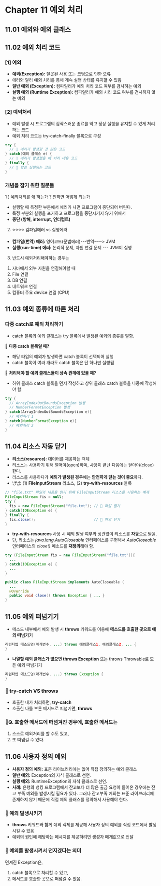 # Chapter 11 예외 처리
## 11.01 예외와 예외 클래스
## 11.02 예외 처리 코드
### [1] 예외
- **예외(Exception):** 잘못된 사용 또는 코딩으로 인한 오류
- 에러와 달리 예외 처리를 통해 계속 실행 상태를 유지할 수 있음
- **일반 예외 (Exception):** 컴파일러가 예외 처리 코드 여부를 검사하는 예외
- **실행 예외 (Runtime Exception):** 컴파일러가 예외 처리 코드 여부를 검사하지 않는 예외

### [2] 예외처리
- 예외 발생 시 프로그램의 갑작스러운 종료를 막고 정상 실행을 유지할 수 있게 처리하는 코드
- 예외 처리 코드는 try-catch-finally 블록으로 구성

```java
try {
  // 📌 에러가 발생할 것 같은 코드
} catch(예외 클래스 e) {
  // 📌 에러가 발생했을 때 처리 내용 코드
} finally {
  // 📌 항상 실행되는 코드
}
```

### 개념을 잡기 위한 질문들 
1 ) 예외처리를 왜 하는가 ? 안하면 어떻게 되는가
- 실행할 때 특정한 부분에서 에러가 나면 프로그램이 중단되어 버린다.
- 특정 부분의 실행을 포기하고 프로그램을 중단시키지 않기 위해서
- **중단 (방해, interrupt, 인터럽트)**

2) ⭐⭐⭐⭐ 컴파일에러 vs 실행에러
- **컴파일(번역) 에러:** 영어코드(문법에러)---번역----> JVM
- **실행(run-time) 에러:** 논리적 문제, 자원 연결 문제 --- JVM이 실행

3) 반드시 예외처리해야하는 경우는
1. 자바에서 외부 자원을 연결해야할 때
2. File 연결
3. DB 연결
4. 네트워크 연결
5. 컴퓨터 주요 device 연결 (CPU)

## 11.03 예외 종류에 따른 처리
### 다중 catch로 예외 처리하기
- catch 블록의 예외 클래스는 try 블록에서 발생된 예외의 종류를 말함.

**📌 다중 catch 블록일 때?**
- 해당 타입의 예외가 발생하면 catch 블록이 선택되어 실행
- catch 블록이 여러 개라도 catch 블록은 단 하나만 실행됨

**📌 처리해야 할 예외 클래스들이 상속 관계에 있을 때?**
- 하위 클래스 catch 블록을 먼저 작성하고 상위 클래스 catch 블록을 나중에 작성해야 함

```java
try {
  // ArrayIndexOutBoundsException 발생
  // NumberFormatException 발생
} catch(ArrayIndexOutBoundsException e){
  // 예외처리 1
} catch(NumberFormatException e){
  // 예외처리 2
}
```

## 11.04 리소스 자동 닫기
- **리소스(resource):** 데이터를 제공하는 객체
- 리소스는 사용하기 위해 열어야(open)하며, 사용이 끝난 다음에는 닫아야(close)한다.
- 리소스를 사용하다가 **예외가 발생된 경우**에는 **안전하게 닫는 것이 중요**하다.
- 방법: (1) **FileInputStream** 리소스, (2) **try-with-resources** 블록

```java
// "file.txt" 파일의 내용을 읽기 위해 FileInputStream 리소스를 사용하는 예제
FileInputStream fis = null;
try {
  fis = new FileInputStream("file.txt"); // 📌 파일 열기
} catch(IOException e) {
} finally {
  fis.close();                           // 📌 파일 닫기
}
```

- **try-with-resources** 사용 시 예외 발생 여부와 상관없이 리소스를 **자동**으로 닫음.
- 단, 리소스는 *java.lang.AutoCloseable* 인터페이스를 구현해서 *AutoCloseable* 인터페이스의 *close()* 메소드를 **재정의**해야 함.

```java
try (FileInputStream fis = new FileInputStream("file.txt")){
  ...
} catch(IOException e) {
  ...
}

public class FileInputStream implements AutoCloseable {
  ...
  @Override
  public void close() throws Exception { ... }
}
```

## 11.05 예외 떠넘기기
- 메소드 내부에서 예외 발생 시 **throws** 키워드를 이용해 **메소드를 호출한 곳으로 예외 떠넘기기**

```java
리턴타입 메소드명(매개변수, ...) throws 예외클래스1, 예외클래스2, ... {
}
```

- **나열할 예외 클래스가 많으면 throws Exception** 또는 throws Throwable로 모든 예외 떠넘기기

```java
리턴타입 메소드명(매개변수, ...) throws Exception {
}
```

### 📌 try-catch VS throws
- 호출한 내가 처리하면, **try-catch**
- 호출한 나를 부른 메서드로 떠넘기면, **throws**

### 📌Q. 호출한 메서드에 떠넘겨진 경우에, 호출한 메서드는
1) 스스로 예외처리를 할 수도 있고,
2) 또 떠넘길 수 있다.

## 11.06 사용자 정의 예외
- **사용자 정의 예외:** 표준 라이브러리에는 없어 직접 정의하는 예외 클래스
- **일반 예외:** Exception의 자식 클래스로 선언.
- **실행 예외:** RuntimeException의 자식 클래스로 선언.
- **사례:** 은행의 뱅킹 프로그램에서 잔고보다 더 많은 출금 요청이 들어온 경우에는 잔고 부족 예외를 발생시킬 필요가 있다. 그러나 잔고부족 예외는 표준 라이브러리에 존재하지 않기 때문에 직접 예외 클래스를 정의해서 사용해야 한다.

### 📌 예외 발생시키기
- **throws** 키워드와 함께 예외 객체를 제공해 사용자 정의 예외를 직접 코드에서 발생시킬 수 있음
- 예외의 원인에 해당하는 메시지를 제공하려면 생성자 매개값으로 전달

### 📌 예외를 발생시켜서 던지겠다는 의미
던져진 Exception은,
1) catch 블록으로 처리할 수 있고,
2) 메서드를 호출한 곳으로 떠넘길 수 있음.
